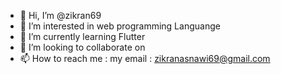 - 👋 Hi, I’m @zikran69
- 👀 I’m interested in web programming Languange
- 🌱 I’m currently learning Flutter
- 💞️ I’m looking to collaborate on 
- 📫 How to reach me : my email : zikranasnawi69@gmail.com

<!---
zikran69/zikran69 is a ✨ special ✨ repository because its `README.md` (this file) appears on your GitHub profile.
You can click the Preview link to take a look at your changes.
--->
